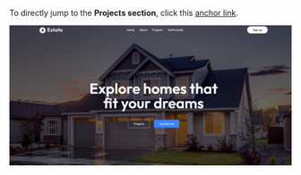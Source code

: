 To directly jump to the **Projects section**, click this [anchor link](https://real-estate-project-yp3c.vercel.app/#Projects).

![Project](Project.png)
